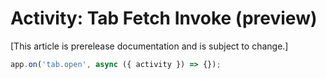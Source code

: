 # Activity: Tab Fetch Invoke (preview)

[This article is prerelease documentation and is subject to change.]

<!-- langtabs-start -->
```typescript
app.on('tab.open', async ({ activity }) => {});
```
<!-- langtabs-end -->